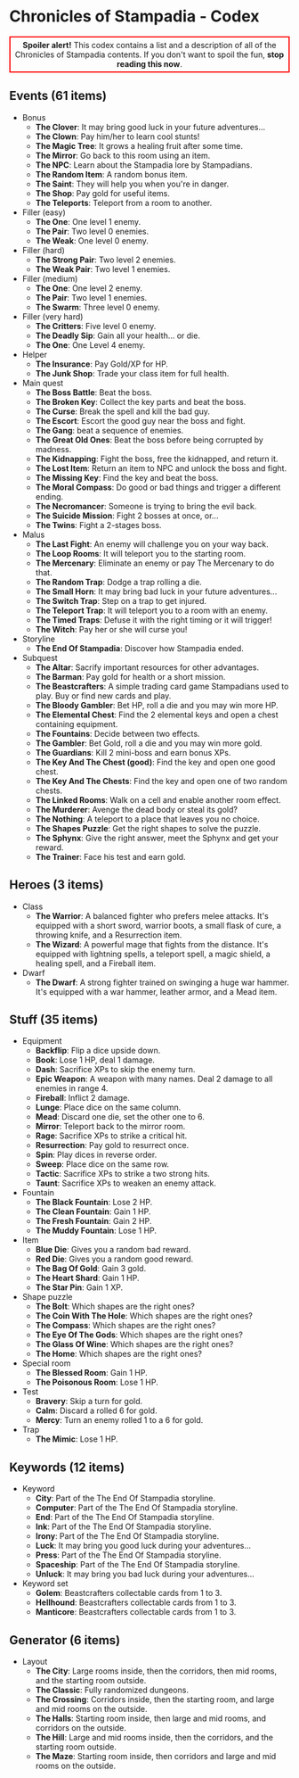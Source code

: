 # Chronicles of Stampadia - Codex

<div align=center style='border:2px solid red;padding:5px'><b>Spoiler alert!</b> This codex contains a list and a description of all of the Chronicles of Stampadia contents. If you don't want to spoil the fun, <b>stop reading this now</b>.</div>

## Events (61 items)

- Bonus
  - **The Clover**: It may bring good luck in your future adventures...
  - **The Clown**: Pay him/her to learn cool stunts!
  - **The Magic Tree**: It grows a healing fruit after some time.
  - **The Mirror**: Go back to this room using an item.
  - **The NPC**: Learn about the Stampadia lore by Stampadians.
  - **The Random Item**: A random bonus item.
  - **The Saint**: They will help you when you're in danger.
  - **The Shop**: Pay gold for useful items.
  - **The Teleports**: Teleport from a room to another.
- Filler (easy)
  - **The One**: One level 1 enemy.
  - **The Pair**: Two level 0 enemies.
  - **The Weak**: One level 0 enemy.
- Filler (hard)
  - **The Strong Pair**: Two level 2 enemies.
  - **The Weak Pair**: Two level 1 enemies.
- Filler (medium)
  - **The One**: One level 2 enemy.
  - **The Pair**: Two level 1 enemies.
  - **The Swarm**: Three level 0 enemy.
- Filler (very hard)
  - **The Critters**: Five level 0 enemy.
  - **The Deadly Sip**: Gain all your health... or die.
  - **The One**: One Level 4 enemy.
- Helper
  - **The Insurance**: Pay Gold/XP for HP.
  - **The Junk Shop**: Trade your class item for full health.
- Main quest
  - **The Boss Battle**: Beat the boss.
  - **The Broken Key**: Collect the key parts and beat the boss.
  - **The Curse**: Break the spell and kill the bad guy.
  - **The Escort**: Escort the good guy near the boss and fight.
  - **The Gang**: beat a sequence of enemies.
  - **The Great Old Ones**: Beat the boss before being corrupted by madness.
  - **The Kidnapping**: Fight the boss, free the kidnapped, and return it.
  - **The Lost Item**: Return an item to NPC and unlock the boss and fight.
  - **The Missing Key**: Find the key and beat the boss.
  - **The Moral Compass**: Do good or bad things and trigger a different ending.
  - **The Necromancer**: Someone is trying to bring the evil back.
  - **The Suicide Mission**: Fight 2 bosses at once, or...
  - **The Twins**: Fight a 2-stages boss.
- Malus
  - **The Last Fight**: An enemy will challenge you on your way back.
  - **The Loop Rooms**: It will teleport you to the starting room.
  - **The Mercenary**: Eliminate an enemy or pay The Mercenary to do that.
  - **The Random Trap**: Dodge a trap rolling a die.
  - **The Small Horn**: It may bring bad luck in your future adventures...
  - **The Switch Trap**: Step on a trap to get injured.
  - **The Teleport Trap**: It will teleport you to a room with an enemy.
  - **The Timed Traps**: Defuse it with the right timing or it will trigger!
  - **The Witch**: Pay her or she will curse you!
- Storyline
  - **The End Of Stampadia**: Discover how Stampadia ended.
- Subquest
  - **The Altar**: Sacrify important resources for other advantages.
  - **The Barman**: Pay gold for health or a short mission.
  - **The Beastcrafters**: A simple trading card game Stampadians used to play. Buy or find new cards and play.
  - **The Bloody Gambler**: Bet HP, roll a die and you may win more HP.
  - **The Elemental Chest**: Find the 2 elemental keys and open a chest containing equipment.
  - **The Fountains**: Decide between two effects.
  - **The Gambler**: Bet Gold, roll a die and you may win more gold.
  - **The Guardians**: Kill 2 mini-boss and earn bonus XPs.
  - **The Key And The Chest (good)**: Find the key and open one good chest.
  - **The Key And The Chests**: Find the key and open one of two random chests.
  - **The Linked Rooms**: Walk on a cell and enable another room effect.
  - **The Murderer**: Avenge the dead body or steal its gold?
  - **The Nothing**: A teleport to a place that leaves you no choice.
  - **The Shapes Puzzle**: Get the right shapes to solve the puzzle.
  - **The Sphynx**: Give the right answer, meet the Sphynx and get your reward.
  - **The Trainer**: Face his test and earn gold.

## Heroes (3 items)

- Class
  - **The Warrior**: A balanced fighter who prefers melee attacks. It's equipped with a short sword, warrior boots, a small flask of cure, a throwing knife, and a Resurrection item.
  - **The Wizard**: A powerful mage that fights from the distance. It's equipped with lightning spells, a teleport spell, a magic shield, a healing spell, and a Fireball item.
- Dwarf
  - **The Dwarf**: A strong fighter trained on swinging a huge war hammer. It's equipped with a war hammer, leather armor, and a Mead item.

## Stuff (35 items)

- Equipment
  - **Backflip**: Flip a dice upside down.
  - **Book**: Lose 1 HP, deal 1 damage.
  - **Dash**: Sacrifice XPs to skip the enemy turn.
  - **Epic Weapon**: A weapon with many names. Deal 2 damage to all enemies in range 4.
  - **Fireball**: Inflict 2 damage.
  - **Lunge**: Place dice on the same column.
  - **Mead**: Discard one die, set the other one to 6.
  - **Mirror**: Teleport back to the mirror room.
  - **Rage**: Sacrifice XPs to strike a critical hit.
  - **Resurrection**: Pay gold to resurrect once.
  - **Spin**: Play dices in reverse order.
  - **Sweep**: Place dice on the same row.
  - **Tactic**: Sacrifice XPs to strike a two strong hits.
  - **Taunt**: Sacrifice XPs to weaken an enemy attack.
- Fountain
  - **The Black Fountain**: Lose 2 HP.
  - **The Clean Fountain**: Gain 1 HP.
  - **The Fresh Fountain**: Gain 2 HP.
  - **The Muddy Fountain**: Lose 1 HP.
- Item
  - **Blue Die**: Gives you a random bad reward.
  - **Red Die**: Gives you a random good reward.
  - **The Bag Of Gold**: Gain 3 gold.
  - **The Heart Shard**: Gain 1 HP.
  - **The Star Pin**: Gain 1 XP.
- Shape puzzle
  - **The Bolt**: Which shapes are the right ones?
  - **The Coin With The Hole**: Which shapes are the right ones?
  - **The Compass**: Which shapes are the right ones?
  - **The Eye Of The Gods**: Which shapes are the right ones?
  - **The Glass Of Wine**: Which shapes are the right ones?
  - **The Home**: Which shapes are the right ones?
- Special room
  - **The Blessed Room**: Gain 1 HP.
  - **The Poisonous Room**: Lose 1 HP.
- Test
  - **Bravery**: Skip a turn for gold.
  - **Calm**: Discard a rolled 6 for gold.
  - **Mercy**: Turn an enemy rolled 1 to a 6 for gold.
- Trap
  - **The Mimic**: Lose 1 HP.

## Keywords (12 items)

- Keyword
  - **City**: Part of the The End Of Stampadia storyline.
  - **Computer**: Part of the The End Of Stampadia storyline.
  - **End**: Part of the The End Of Stampadia storyline.
  - **Ink**: Part of the The End Of Stampadia storyline.
  - **Irony**: Part of the The End Of Stampadia storyline.
  - **Luck**: It may bring you good luck during your adventures...
  - **Press**: Part of the The End Of Stampadia storyline.
  - **Spaceship**: Part of the The End Of Stampadia storyline.
  - **Unluck**: It may bring you bad luck during your adventures...
- Keyword set
  - **Golem**: Beastcrafters collectable cards from 1 to 3.
  - **Hellhound**: Beastcrafters collectable cards from 1 to 3.
  - **Manticore**: Beastcrafters collectable cards from 1 to 3.

## Generator (6 items)

- Layout
  - **The City**: Large rooms inside, then the corridors, then mid rooms, and the starting room outside.
  - **The Classic**: Fully randomized dungeons.
  - **The Crossing**: Corridors inside, then the starting room, and large and mid rooms on the outside.
  - **The Halls**: Starting room inside, then large and mid rooms, and corridors on the outside.
  - **The Hill**: Large and mid rooms inside, then the corridors, and the starting room outside.
  - **The Maze**: Starting room inside, then corridors and large and mid rooms on the outside.
